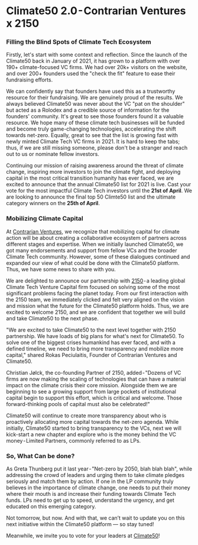 # Climate50 2.0 - Contrarian Ventures x 2150

### Filling the Blind Spots of Climate Tech Ecosystem
Firstly, let's start with some context and reflection. Since the launch of the Climate50 back in January of 2021, it has grown to a platform with over 190+ climate-focused VC firms. We had over 20k+ visitors on the website, and over 200+ founders used the "check the fit" feature to ease their fundraising efforts.

We can confidently say that founders have used this as a trustworthy resource for their fundraising. We are genuinely proud of the results. We always believed Climate50 was never about the VC "pat on the shoulder" but acted as a Rolodex and a credible source of information for the founders' community. It's great to see those founders found it a valuable resource. We hope many of these climate tech businesses will be funded and become truly game-changing technologies, accelerating the shift towards net-zero. Equally, great to see that the list is growing fast with newly minted Climate Tech VC firms in 2021. It is hard to keep the tabs; thus, if we are still missing someone, please don't be a stranger and reach out to us or nominate fellow investors.

Continuing our mission of raising awareness around the threat of climate change, inspiring more investors to join the climate fight, and deploying capital in the most critical transition humanity has ever faced, we are excited to announce that the annual Climate50 list for 2021 is live. Cast your vote for the most impactful Climate Tech investors until the **21st of April**. We are looking to announce the final top 50 Climte50 list and the ultimate category winners on the **25th of April**.

### Mobilizing Climate Capital
At [Contrarian Ventures](https://www.cventures.vc/), we recognize that mobilizing capital for climate action will be about creating a collaborative ecosystem of partners across different stages and expertise. When we initially launched Climate50, we got many endorsements and support from fellow VCs and the broader Climate Tech community. However, some of these dialogues continued and expanded our view of what could be done with the Climate50 platform. Thus, we have some news to share with you.

We are delighted to announce our partnership with [2150](https://www.2150.vc/) - a leading global Climate Tech Venture Capital firm focused on solving some of the most significant problems facing the planet today. From our first interaction with the 2150 team, we immediately clicked and felt very aligned on the vision and mission what the future for the Climate50 platform holds. Thus, we are excited to welcome 2150, and we are confident that together we will build and take Climate50 to the next phase.

"We are excited to take Climate50 to the next level together with 2150 partnership. We have loads of big plans for what's next for Climate50. To solve one of the biggest crises humankind has ever faced, and with a defined timeline, we need to bring more transparency and mobilize more capital," shared Rokas Peciulaitis, Founder of Contrarian Ventures and Climate50.

Christian Jølck, the co-founding Partner of 2150, added - "Dozens of VC firms are now making the scaling of technologies that can have a material impact on the climate crisis their core mission. Alongside them we are beginning to see a growing support from large pockets of institutional capital begin to support this effort, which is critical and welcome. Those forward-thinking pools of capital must also be celebrated!"

Climate50 will continue to create more transparency about who is proactively allocating more capital towards the net-zero agenda. While initially, Climate50 started to bring transparency to the VCs, next we will kick-start a new chapter and explore who is the money behind the VC money - Limited Partners, commonly referred to as LPs.

### So, What Can be done?
As Greta Thunberg put it last year - "Net-zero by 2050, blah blah blah", while addressing the crowd of leaders and urging them to take climate pledges seriously and match them by action. If one in the LP community truly believes in the importance of climate change, one needs to put their money where their mouth is and increase their funding towards Climate Tech funds. LPs need to get up to speed, understand the urgency, and get educated on this emerging category.

Not tomorrow, but now. And with that, we can’t wait to update you on this next initiative within the Climate50 platform — so stay tuned!

Meanwhile, we invite you to vote for your leaders at [Climate50](https://climate50.com/)!
